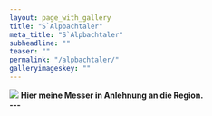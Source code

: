 ```yaml
---
layout: page_with_gallery
title: "S`Alpbachtaler"
meta_title: "S`Alpbachtaler"
subheadline: ""
teaser: ""
permalink: "/alpbachtaler/"
galleryimageskey: ""
---
```


<img src="{{site.baseurl}}/assets/galleryimages/">
<b>Hier meine Messer in Anlehnung an die Region. 
<br>
---
